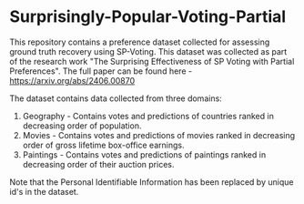 # Surprisingly-Popular-Voting-Partial
This repository contains a preference dataset collected for assessing ground truth recovery using SP-Voting. This dataset was collected as part of the research work "The Surprising Effectiveness of SP Voting with Partial Preferences". The full paper can be found here - https://arxiv.org/abs/2406.00870 

The dataset contains data collected from three domains:

1) Geography - Contains votes and predictions of countries ranked in decreasing order of population.
2) Movies - Contains votes and predictions of movies ranked in decreasing order of gross lifetime box-office earnings.
3) Paintings - Contains votes and predictions of paintings ranked in decreasing order of their auction prices.

Note that the Personal Identifiable Information has been replaced by unique id's in the dataset. 
